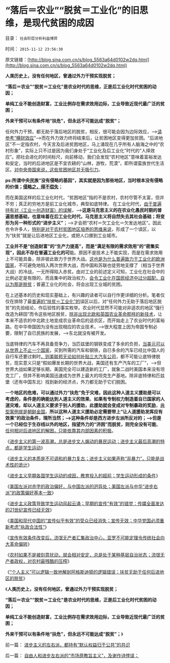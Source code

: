 # “落后＝农业”“脱贫＝工业化”的旧思维，是现代贫困的成因

目录： `社会阶层分析利益博羿` 

时间： `2015-11-12 23:56:30` 

原文链接：[http://blog.sina.com.cn/s/blog_5563a64d0102w2dq.html](http://blog.sina.com.cn/s/blog_5563a64d0102w2dq.html)

**人类历史上，没有任何地区，曾通过外力干预实现脱贫；**

**“落后＝农业”“脱贫＝工业化”是农业时代的思维，正是后工业化时代贫困的动因；**

**单纯工业不能创造财富，工业比例存在需求效用边际，工业导致近现代最广泛的贫困；**

**外来干预可以有条件地“扶危”，但永远不可能达成“脱贫”；**

任何外力干预，都无助于落后地区的脱贫，相反，很可能会因为边际效应，——>[请参考“横财效应](../../../2015/2/2/“横财”改变了替代的边际，社会主义不得不闭关锁国.md)”——>而在外力效力终将结束后，让贫困地区变得更加贫困。“后进地区”不一定指农村，今天言及后进贫困地区，马上涌现在几乎所有人脑海之中的“农村形象”，实际上只不过是因为我们身处于“工业化及后工业化”时代的“人择效应”。把社会进化的时间标尺，向前移动，我们会发现“农村地区”意味着富裕发达和安定，当时的后进地区是不宜农耕的“山林，游牧，荒漠”，即所谓蛮族世代生活区。[对中央帝国来说，这些贫困地区并无吸引力](../../../2008/11/20/300万适农区，2000年中国历史文明的含义.md)。

**ps:所谓中央民族“没有侵略的基因”，其实就是因为那些地区，当时根本没有侵略的价值；[侵略之，得不偿失](../../../2012/5/15/公有制滞胀中的灾变，日本可以选择侵略；.md)**；

而在美国这样的后工业化时代，“贫困地区”指的不是农村，农村尽管不太富，但并不穷；真正的穷地方是前工业化城市，典型如底特律。
在工业化时代，[由于普遍持有对（工业＝创造财富）的误解](../../../2015/8/30/基督教和马克思主义者对“工厂，工业化”的误解；.md)，——>**这是马克思主义的在农业化愚民时期的普遍思想基础，也意味着在后工业化时代，马克思主义将自然失去其社会基础；将变形为另一种形式的“进步主义”**；——>才会把“农村＝欠工业化＝欠发达地区”。因此也令许多人，[特别是对于农村贫困地区培养的思维来说](../../../2009/9/18/农村包围城市只是信仰中的神话.md)，形成了一个误区，以为“扶贫”就是让后进地区工业化，或把人口挪到工业城市。

**工业并不是“创造财富”的“生产力提高”，而是“满足有限的需求效用”的“密集实现”，因此不存在普遍工业化的可**能。原因不是技术上不能实现，而是在需求效用上不可能具备，除非彼此致力于世界大战。[这也是为什么普遍致力于工业化的欧洲国家](../../../2012/1/22/工业化是市场经济宁静致远的结果,“傻逼工业化”不是工业化.md)，不可避免地陷入两次世界大战，而中国和苏联也徒劳地支撑了（相当于世界大战）的冷战，一无所得陷入赤贫。由对工业的前述定义可知，工业化在社会中的比例必定是有限的，而且集中的政治权力，[会令工业化在国民经济中过分超配，自以为那是脱贫](../../../2012/1/22/后进国家普遍性的信仰“傻逼工业化”.md)；普遍工业化的社会，将会出现工业城的贫困。

在上述基本的历史和现实基础上，有兴趣的读者可以自行作更详细的分析。笔者仅仅在排除了最[普遍的“扶贫＝工业化”的](../../../2009/8/5/无人权的农村人口城镇化工业化将是什么后果？.md)误区以后，对“任何外力无助于落后地区脱贫”的先验结论，作后验性的事实枚举。农业时代显然不可能对非适农的地区“强行改造为耕田”而令这些地区脱贫，[除非出现北欧和英国农业革命那样的新技术](../../../2015/3/3/荷兰农业革命，与中国和日本的农业对比；.md)，让本来不适农的中北欧土地变成农业革命后的适农区，而开始走上了农业时代的富裕路。在中华帝国因为没有出现相应的农业技术，——>很大程度上因为帝国专制必要，限制了自已民族的发展，——>东北就没有被开发。

当底特律的汽车不再具备竞争力，当匹兹堡的钢铁变成了多余的负担，[当美元可以从世界上不止一个国家](../../../2014/2/20/美元的闭环的经济圈，美元商业信用的生命周期.md)，买到所需的汽车和钢铁，自已多余的汽车已经比中国人的自行车还要过剩时[，则美联邦无论如何补贴三大汽车公司](../../../2012/6/5/工团主义缔造美国工业的大熊猫.md)，都不可能让底特律脱贫，现实意义只是“假如爆发长期的世界大战，美国还有生产汽车的工厂”，——>但世界大战如果足够长期，美国完全可以建造新的工厂，就象二战时美国本来没有坦克工厂，但并不影响美国迅速成为世界上最大的坦克生产基地。除非底特律和匹兹堡（还有中国东北）找到新的经济点，外力都无助于它们脱困。

一**个地区的危难，可以通过外力“扶危”免于灾难，因此这种人道主义援助是可以考虑的，条件是的确能达到人道主义的效果**。**如果有专制权力制造着自已国家的人道灾难，却以人道主义要求于别人的援助，此援助就会变成对专制暴政的奖励**，[典型案例就是朝鲜金国](../../../2013/12/29/朝鲜先军政治的特殊利益集团，不可能是政治忠心的集团.md)。**所以这种人道主义援助必定需要带上“让人道援助发挥应有效果”的政治条件，理所当然；——>这种条件却是西方进步左派所反对的；——>但是一个已经位于生存线以外的地区，指望外力的“济困”而脱贫，则完全没有可能**。[任何相对后进地区的解困，只能依靠其内部因素的积极](../../../2015/11/11/任何外来干预，都不能帮助落后地区脱贫.md)。

《[进步主义的第一波高潮，总是进步文人煽动的暴民运动；进步主义最后高潮的特点，都是学生运动](../../../2015/11/2/波浪理论描述的进步主义曲线，文人，暴民，学生运动.md)》

《[进步主义的本质是不可调和的暴力复古；进步主义如果声称“非暴力”，只能是战术性的诡计](../../../2015/11/3/进步主义的本质是不可调和的暴力复古；.md)》

《[进步主义早期各国学生运动的成因，教育投入的超前；学生运动形成的条件](../../../2015/11/4/进步主义早期各国的教育和学生运动之间的关联.md)》

《[美国左派对赤字的政治偏好，与中国左派的迥异处；美国左派与中华“进步右派”的政策偏好基本一致](../../../2015/11/5/美国左派对赤字的政治偏好，与中国左派的迥异，与中国右派的类同.md)》

《[进步主义政策导致学生运动风起云涌；早期的宣传“有效”的错觉：传媒全面发达的21世纪宣传已经无效](../../../2015/11/6/进步主义早期的宣传“有效”的错觉，及学生运动.md)》

《[美国和现代中国的“宣传似乎有效”的受众已经消失；宣传无效；中华党国必须重新考虑“执政合法性”](../../../2015/11/7/进步主义对宣传的错觉，旧制度和大革命的现实.md)》

《[宣传有效条件改变后，流氓无产者汇集政治中心，亚罗不可能定理令传统社会向大革命偏转](../../../2015/11/8/宣传有效条件改变后的法国大革命，英国和纳粹德国；.md)》

《[农村如果不是被刻意扰动，就会相对安定，总是处于某种基层自治状态；流氓无产者政权，对农村最残酷的压榨](../../../2015/11/9/《旧制度和大革命》的流氓无产者的先进性，及农村的稳定性.md)》

《[“个人主义”可以逻辑一致地解剖阿格斯迪顿的逻辑错误；扶贫无助于任何后进地区的脱贫](../../../2015/11/11/任何外来干预，都不能帮助落后地区脱贫.md)》

《**人类历史上，没有任何地区，曾通过外力干预实现脱贫；**

**“落后＝农业”“脱贫＝工业化”是农业时代的思维，正是后工业化时代贫困的动因；**

**单纯工业不能创造财富，工业比例存在需求效用边际，工业导致近现代最广泛的贫困；**

**外来干预可以有条件地“扶危”，但永远不可能达成“脱贫”；**》

前一篇： [进步主义的左右派，都持有“默认权益归于公共”的共识](../../../2015/11/13/进步主义的左右派，都持有“默认权益归于公共”的共识.md)

后一篇： [自由人和进步左右派的“市场原教旨主义”，及谢作诗悖误；](../../../2015/11/12/自由人和进步左右派的“市场原教旨主义”，及谢作诗悖误；.md)

